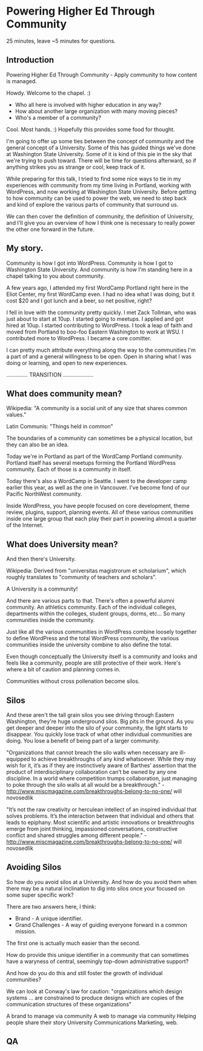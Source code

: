 # Powering Higher Ed Through Community

25 minutes, leave ~5 minutes for questions.

## Introduction

Powering Higher Ed Through Community - Apply community to how content is managed.

Howdy. Welcome to the chapel. :)

* Who all here is involved with higher education in any way?
* How about another large organization with many moving pieces?
* Who's a member of a community?

Cool. Most hands. :) Hopefully this provides some food for thought.

I'm going to offer up some ties between the concept of community and the general concept of a University. Some of this has guided things we've done at Washington State University. Some of it is kind of this pie in the sky that we're trying to push toward. There will be time for questions afterward, so if anything strikes you as strange or cool, keep track of it.

While preparing for this talk, I tried to find some nice ways to tie in my experiences with community from my time living in Portland, working with WordPress, and now working at Washington State University. Before getting to how community can be used to power the web, we need to step back and kind of explore the various parts of community that surround us.

We can then cover the definition of community, the definition of University, and I'll give you an overview of how I think one is necessary to really power the other one forward in the future.

## My story.

Community is how I got into WordPress. Community is how I got to Washington State University. And community is how I'm standing here in a chapel talking to you about community.

A few years ago, I attended my first WordCamp Portland right here in the Eliot Center, my first WordCamp even. I had no idea what I was doing, but it cost $20 and I got lunch and a beer, so net positive, right?

I fell in love with the community pretty quickly. I met Zack Tollman, who was just about to start at 10up. I started going to meetups. I applied and got hired at 10up. I started contributing to WordPress. I took a leap of faith and moved from Portland to boo-foo Eastern Washington to work at WSU. I contributed more to WordPress. I became a core comitter.

I can pretty much attribute everything along the way to the communities I'm a part of and a general willingness to be open. Open in sharing what I was doing or learning, and open to new experiences.

.............. TRANSITION ....................

## What does community mean?

Wikipedia: "A community is a social unit of any size that shares common values."

Latin Communis: "Things held in common"

The boundaries of a community can sometimes be a physical location, but they can also be an idea.

Today we're in Portland as part of the WordCamp Portland community. Portland itself has several meetups forming the Portland WordPress community. Each of those is a community in itself.

Today there's also a WordCamp in Seattle. I went to the developer camp earlier this year, as well as the one in Vancouver. I've become fond of our Pacific NorthWest community.

Inside WordPress, you have people focused on core development, theme review, plugins, support, planning events. All of these various communities inside one large group that each play their part in powering almost a quarter of the Internet.

## What does University mean?

And then there's University.

Wikipedia: Derived from "universitas magistrorum et scholarium", which roughly translates to "community of teachers and scholars".

A University is a community!

And there are various parts to that. There's often a powerful alumni community. An athletics community. Each of the individual colleges, departments within the colleges, student groups, dorms, etc... So many communities inside the community.

Just like all the various communities in WordPress combine loosely together to define WordPress and the total WordPress community, the various communities inside the university combine to also define the total.

Even though conceptually the University itself is a community and looks and feels like a community, people are still protective of their work. Here's where a bit of caution and planning comes in.

Communities without cross pollenation become silos.

## Silos

And these aren't the tall grain silos you see driving through Eastern Washington, they're huge underground silos. Big pits in the ground. As you get deeper and deeper into the silo of your community, the light starts to disappear. You quickly lose track of what other individual communities are doing. You lose a benefit of being part of a larger community.

"Organizations that cannot breach the silo walls when necessary are ill-equipped to achieve breakthroughs of any kind whatsoever. While they may wish for it, it’s as if they are instinctively aware of Barthes’ assertion that the product of interdisciplinary collaboration can’t be owned by any one discipline. In a world where competition trumps collaboration, just managing to poke through the silo walls at all would be a breakthrough." - http://www.miscmagazine.com/breakthroughs-belong-to-no-one/  will novosedlik

"It’s not the raw creativity or herculean intellect of an inspired individual that solves problems. It’s the interaction between that individual and others that leads to epiphany. Most scientific and artistic innovations or breakthroughs emerge from joint thinking, impassioned conversations, constructive conflict and shared struggles among different people." - http://www.miscmagazine.com/breakthroughs-belong-to-no-one/  will novosedlik

## Avoiding Silos

So how do you avoid silos at a University. And how do you avoid them when there may be a natural inclination to dig into silos once your focused on some super specific work?

There are two answers here, I think:

* Brand - A unique identifier.
* Grand Challenges - A way of guiding everyone forward in a common mission.

The first one is actually much easier than the second.

How do provide this unique identifier in a community that can sometimes have a waryness of central, seemingly top-down administrative support?

And how do you do this and still foster the growth of individual communities?

We can look at Conway's law for caution: "organizations which design systems ... are constrained to produce designs which are copies of the communication structures of these organizations"

A brand to manage via community
A web to manage via community
Helping people share their story
University Communications
Marketing, web.

## QA
